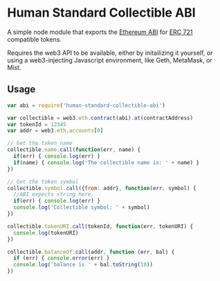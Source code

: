 # Human Standard Collectible ABI

A simple node module that exports the [Ethereum ABI][1] for [ERC 721][2] compatible tokens.

Requires the web3 API to be available, either by initailizing it yourself, or using a web3-injecting Javascript environment, like Geth, MetaMask, or Mist.

## Usage

``` javascript
var abi = require('human-standard-collectible-abi')

var collectible = web3.eth.contract(abi).at(contractAddress)
var tokenId = 12345
var addr = web3.eth.accounts[0]

// Get the token name
collectible.name.call(function(err, name) {
  if(err) { console.log(err) }
  if(name) { console.log('The collectible name is: ' + name) }
})

// Get the token symbol
collectible.symbol.call({from: addr}, function(err, symbol) {
  //ABI expects string here,
  if(err) { console.log(err) }
  console.log('Collectible symbol: ' + symbol)
})

collectible.tokenURI.call(tokenId, function(err, tokenURI) {
  console.log(tokenURI)
})

collectible.balanceOf.call(addr, function (err, bal) {
  if (err) { console.error(err) }
  console.log('balance is ' + bal.toString(10))
})

```

[1]: https://github.com/ethereum/wiki/wiki/Ethereum-Contract-ABI
[2]: https://github.com/ethereum/EIPs/blob/master/EIPS/eip-721.md